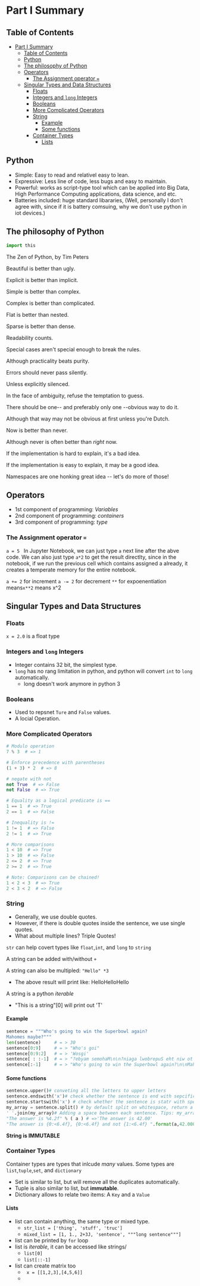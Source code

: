 # Part I Summary

## Table of Contents
- [Part I Summary](#part-i-summary)
  - [Table of Contents](#table-of-contents)
  - [Python](#python)
  - [The philosophy of Python](#the-philosophy-of-python)
  - [Operators](#operators)
    - [The Assignment operator `=`](#the-assignment-operator-)
  - [Singular Types and Data Structures](#singular-types-and-data-structures)
    - [Floats](#floats)
    - [Integers and `long` Integers](#integers-and-long-integers)
    - [Booleans](#booleans)
    - [More Complicated Operators](#more-complicated-operators)
    - [String](#string)
      - [Example](#example)
      - [Some functions](#some-functions)
    - [Container Types](#container-types)
      - [Lists](#lists)

## Python
  - Simple: Easy to read and relativel easy to lean.
  - Expressive: Less line of code, less bugs and easy to maintain.
  - Powerful: works as script-type tool which can be applied into Big Data, High Performance Computing applications, data science, and etc.
  - Batteries included: huge standard libararies,
      (Well, personally I don't agree with, since if it is battery comsuing, why we don't use python in iot devices.)
  
## The philosophy of Python

```python
import this
```

  The Zen of Python, by Tim Peters

  Beautiful is better than ugly.

  Explicit is better than implicit.

  Simple is better than complex.

  Complex is better than complicated.

  Flat is better than nested.

  Sparse is better than dense.

  Readability counts.

  Special cases aren't special enough to break the rules.

  Although practicality beats purity.

  Errors should never pass silently.

  Unless explicitly silenced.

  In the face of ambiguity, refuse the temptation to guess.

  There should be one-- and preferably only one --obvious way to do it.

  Although that way may not be obvious at first unless you're Dutch.

  Now is better than never.

  Although never is often better than *right* now.

  If the implementation is hard to explain, it's a bad idea.

  If the implementation is easy to explain, it may be a good idea.

  Namespaces are one honking great idea -- let's do more of those!

## Operators
  - 1st component of programming: *Variables*
  - 2nd component of programming: *containers*
  - 3rd component of programming: *type*

### The Assignment operator `=`
`a = 5 `
In Jupyter Notebook, we can just type `a` next line after the abve code. 
We can also just type `a*2` to get the result directlty, since in the notebook, if we run the previous cell which contains assigned a already, it creates a temperate memory for the entire notebook.

`a += 2` for increment
`a -= 2` for decrement
`**` for expoenentiation means`x**2` means x^2

## Singular Types and Data Structures

### Floats
`x = 2.0` is a float type

### Integers and `long` Integers
  - Integer contains 32 bit, the simplest type.
  - `long` has no rang limitation in python, and python will convert `int` to `long` automatically.
    - long doesn't work anymore in python 3

### Booleans
  - Used to repsnet `Ture` and `False` values.
  - A locial Operation.


### More Complicated Operators
```python
# Modulo operation
7 % 3  # => 1

# Enforce precedence with parentheses
(1 + 3) * 2  # => 8

# negate with not
not True  # => False
not False  # => True

# Equality as a logical predicate is ==
1 == 1  # => True
2 == 1  # => False

# Inequality is !=
1 != 1  # => False
2 != 1  # => True

# More comparisons
1 < 10  # => True
1 > 10  # => False
2 <= 2  # => True
2 >= 2  # => True

# Note: Comparisons can be chained!
1 < 2 < 3  # => True
2 < 3 < 2  # => False
```

### String
- Generally, we use double quotes.
- However, if there is double quotes inside the sentence,
  we use single quotes.
- What about multiple lines? Triple Quotes!

`str` can help covert types like `float`,`int`, and `long` to `string`

A string can be added with/without `+`

A string can also be multipled: `"Hello" *3`
  - The above result will print like: HelloHelloHello

A string is a python *iterable*
  - "This is a string"[0] will print out 'T'


#### Example
  ```python
  sentence = """Who's going to win the Superbowl again?
  Mahomes maybe?"""
  len(sentence)     # = > 30
  sentence[0:9]     # = > "Who's goi"
  sentence[0:9:2]   # = > 'Wosgi'
  sentence[ : :-1]  # = > "?ebyam semohaM\n\n?niaga lwobrepuS eht niw ot gniog s'ohW"
  sentence[:-1]     # = > "Who's going to win the Superbowl again?\n\nMahomes maybe"
  ```
#### Some functions
```python
sentence.upper()# conveting all the letters to upper letters
sentence.endswith('x')# check whether the sentence is end with sepcific letter x, return a boolean resutl.
sentence.startswith('x') # check whether the sentence is statr with specific letter x, return a boolean result.
my_array = sentence.split() # by default split on whitespace, return a list. 
' '.join(my_array)# Adding a space between each sentence. Tips: my_array is a list. 
"The answer is %4.2f" % ( a ) # =>'The answer is 42.00'
"The answer is {0:<6.4f}, {0:<6.4f} and not {1:<6.4f} ".format(a,42.0001)#=>'The answer is 3.0000, 3.0000 and not 42.0001 '
```

**String is IMMUTABLE**
  
### Container Types
Container types are types that inlcude *many* values.
Some types are `list`,`tuple`,`set`, and `dictionary`
  - Set is similar to list, but will remove all the duplicates automatically.
  - Tuple is also similar to list, but **immutable**.
  - Dictionary allows to relate two items: A `Key` and a `Value`

#### Lists
  - list can contain anything, the same type or mixed type.
    - `str_list = ['thing', 'stuff', 'truc']`
    - `mixed_list = [1, 1., 2+3J, 'sentence', """long sentence"""]`
  - list can be printed by `for` loop
  - list is *iterable*, it can be accessed like strings/
    - `list[0]`
    - `list[::-1]`
  - list can create matrix too
    - ` x = [[1,2,3],[4,5,6]]`
    - 